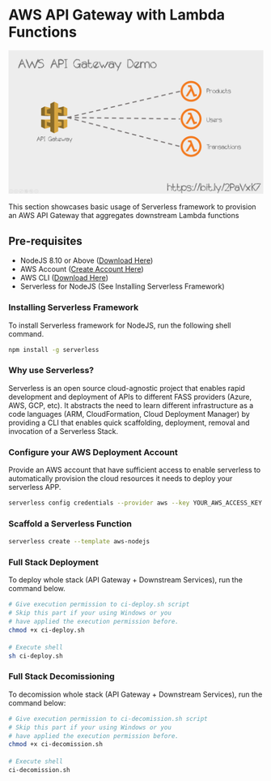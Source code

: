 # AWS API Gateway with Lambda Functions

![Chart](https://github.com/allanchua101/api-gateway-comparables/blob/master/000_docs/diagrams/AWS.png)

This section showcases basic usage of Serverless framework to provision an AWS API Gateway that aggregates downstream Lambda functions

## Pre-requisites

- NodeJS 8.10 or Above ([Download Here](https://nodejs.org/en/download/))
- AWS Account ([Create Account Here](https://portal.aws.amazon.com/billing/signup?nc2=h_ct&src=header_signup&redirect_url=https%3A%2F%2Faws.amazon.com%2Fregistration-confirmation))
- AWS CLI ([Download Here](https://docs.aws.amazon.com/cli/latest/userguide/cli-chap-install.html))
- Serverless for NodeJS (See Installing Serverless Framework)

### Installing Serverless Framework

To install Serverless framework for NodeJS, run the following shell command.

```sh
npm install -g serverless
```

### Why use Serverless?

Serverless is an open source cloud-agnostic project that enables rapid development and deployment of APIs to different FASS providers (Azure, AWS, GCP, etc). It abstracts the need to learn different infrastructure as a code languages (ARM, CloudFormation, Cloud Deployment Manager) by providing a CLI that enables quick scaffolding, deployment, removal and invocation of a Serverless Stack.

### Configure your AWS Deployment Account

Provide an AWS account that have sufficient access to enable serverless to automatically provision the cloud resources it needs to deploy your serverless APP.

```sh
serverless config credentials --provider aws --key YOUR_AWS_ACCESS_KEY --secret YOUR_AWS_SECRET_KEY
```

### Scaffold a Serverless Function

```sh
serverless create --template aws-nodejs
```

### Full Stack Deployment

To deploy whole stack (API Gateway + Downstream Services), run the command below.

```sh
# Give execution permission to ci-deploy.sh script
# Skip this part if your using Windows or you
# have applied the execution permission before.
chmod +x ci-deploy.sh

# Execute shell
sh ci-deploy.sh
```

### Full Stack Decomissioning

To decomission whole stack (API Gateway + Downstream Services), run the command below:

```sh
# Give execution permission to ci-decomission.sh script
# Skip this part if your using Windows or you
# have applied the execution permission before.
chmod +x ci-decomission.sh

# Execute shell
ci-decomission.sh
```
